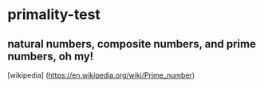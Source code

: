 # primality-test
## natural numbers, composite numbers, and prime numbers, oh my!

[wikipedia] (https://en.wikipedia.org/wiki/Prime_number)


